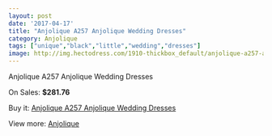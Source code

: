 ```yaml
---
layout: post
date: '2017-04-17'
title: "Anjolique A257 Anjolique Wedding Dresses"
category: Anjolique
tags: ["unique","black","little","wedding","dresses"]
image: http://img.hectodress.com/1910-thickbox_default/anjolique-a257-anjolique-wedding-dresses.jpg
---
```

Anjolique A257 Anjolique Wedding Dresses

On Sales: **$281.76**
<a href="https://www.hectodress.com/anjolique/1211-anjolique-a257-anjolique-wedding-dresses.html"><amp-img layout="responsive" width="600" height="600" src="//img.hectodress.com/1910-thickbox_default/anjolique-a257-anjolique-wedding-dresses.jpg" alt="Anjolique A257 Anjolique Wedding Dresses 0" /></a>
<a href="https://www.hectodress.com/anjolique/1211-anjolique-a257-anjolique-wedding-dresses.html"><amp-img layout="responsive" width="600" height="600" src="//img.hectodress.com/1911-thickbox_default/anjolique-a257-anjolique-wedding-dresses.jpg" alt="Anjolique A257 Anjolique Wedding Dresses 1" /></a>

Buy it: [Anjolique A257 Anjolique Wedding Dresses](https://www.hectodress.com/anjolique/1211-anjolique-a257-anjolique-wedding-dresses.html "Anjolique A257 Anjolique Wedding Dresses")

View more: [Anjolique](https://www.hectodress.com/16-anjolique "Anjolique")